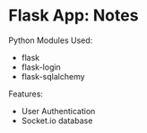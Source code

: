 # Flask App: Notes

Python Modules Used:
  - flask
  - flask-login
  - flask-sqlalchemy

Features:
  * User Authentication
  * Socket.io database
 
